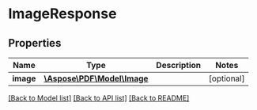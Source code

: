 # ImageResponse

## Properties
Name | Type | Description | Notes
------------ | ------------- | ------------- | -------------
**image** | [**\Aspose\PDF\Model\Image**](Image.md) |  | [optional] 

[[Back to Model list]](../README.md#documentation-for-models) [[Back to API list]](../README.md#documentation-for-api-endpoints) [[Back to README]](../README.md)


